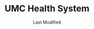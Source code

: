---
layout: location-page
date: Last Modified
description: "Local COVID-19 testing is available at UMC Health System in Lubbock, Texas, USA."
permalink: "locations/texas/lubbock/umc-health-system/"
tags:
  - locations
  - texas
title: UMC Health System
uniqueName: umc-health-system
state: Texas
stateAbbr: TX
hood: "Lubbock"
address: "602 Indiana Avenue"
city: "Lubbock"
zip: "79415"
zipsNearby: "79311 79312 79313 79316 79376 79021 79322 79229 79231 79031 79032 79324 79235 79041 79043 79329 79052 79331 79336 79338 79326 79339 79221 79241 79342 79343 79401 79402 79403 79404 79406 79407 79408 79409 79410 79411 79412 79413 79414 79415 79416 79423 79424 79430 79452 79453 79457 79464 79490 79491 79493 79499 79243 79344 79345 79346 79350 79351 79064 79353 79250 79355 79072 79073 79330 79356 79357 79358 79359 79363 79364 79366 79367 79258 79369 79082 79370 79371 79372 79373 79377 79378 79379 79380 79381 79383 79382 79738 79320 79405" 
mapUrl: "http://maps.apple.com/?q=UMC+Health+System&address=602+Indiana+Avenue,Lubbock,Texas,79415"
locationType: Drive-thru
phone: "806-761-0111"
website: "https://myteamcarenow.com/landing.htm"
onlineBooking: undefined
closed: undefined
closedUpdate: April 22nd, 2020
notes: "By appointment only. Requires phone screen."
days: Weekdays
hours: 8AM-6PM
altDays: Weekends
altHours: 1PM-5PM
ctaMessage: Learn more
ctaUrl: "https://myteamcarenow.com/landing.htm"
---